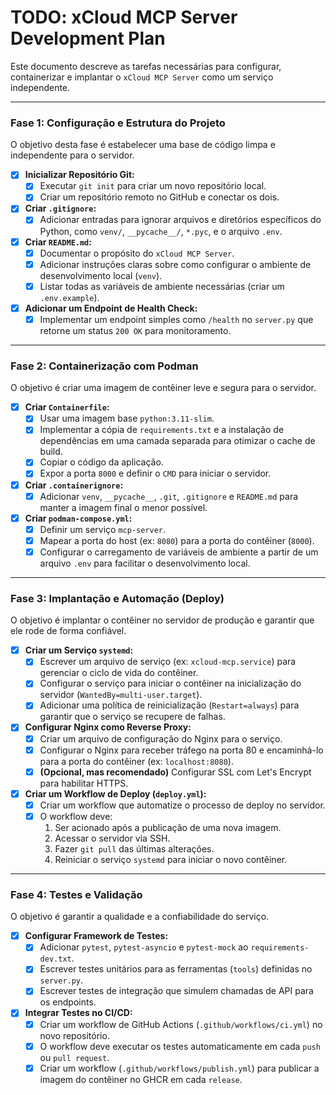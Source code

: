 # TODO: xCloud MCP Server Development Plan

Este documento descreve as tarefas necessárias para configurar, containerizar e implantar o `xCloud MCP Server` como um serviço independente.

---

### Fase 1: Configuração e Estrutura do Projeto

O objetivo desta fase é estabelecer uma base de código limpa e independente para o servidor.

- [x] **Inicializar Repositório Git:**
  - [x] Executar `git init` para criar um novo repositório local.
  - [x] Criar um repositório remoto no GitHub e conectar os dois.

- [x] **Criar `.gitignore`:**
  - [x] Adicionar entradas para ignorar arquivos e diretórios específicos do Python, como `venv/`, `__pycache__/`, `*.pyc`, e o arquivo `.env`.

- [x] **Criar `README.md`:**
  - [x] Documentar o propósito do `xCloud MCP Server`.
  - [x] Adicionar instruções claras sobre como configurar o ambiente de desenvolvimento local (`venv`).
  - [x] Listar todas as variáveis de ambiente necessárias (criar um `.env.example`).

- [x] **Adicionar um Endpoint de Health Check:**
  - [x] Implementar um endpoint simples como `/health` no `server.py` que retorne um status `200 OK` para monitoramento.

---

### Fase 2: Containerização com Podman

O objetivo é criar uma imagem de contêiner leve e segura para o servidor.

- [x] **Criar `Containerfile`:**
  - [x] Usar uma imagem base `python:3.11-slim`.
  - [x] Implementar a cópia de `requirements.txt` e a instalação de dependências em uma camada separada para otimizar o cache de build.
  - [x] Copiar o código da aplicação.
  - [x] Expor a porta `8000` e definir o `CMD` para iniciar o servidor.

- [x] **Criar `.containerignore`:**
  - [x] Adicionar `venv`, `__pycache__`, `.git`, `.gitignore` e `README.md` para manter a imagem final o menor possível.

- [x] **Criar `podman-compose.yml`:**
  - [x] Definir um serviço `mcp-server`.
  - [x] Mapear a porta do host (ex: `8080`) para a porta do contêiner (`8000`).
  - [x] Configurar o carregamento de variáveis de ambiente a partir de um arquivo `.env` para facilitar o desenvolvimento local.

---

### Fase 3: Implantação e Automação (Deploy)

O objetivo é implantar o contêiner no servidor de produção e garantir que ele rode de forma confiável.

- [x] **Criar um Serviço `systemd`:**
  - [x] Escrever um arquivo de serviço (ex: `xcloud-mcp.service`) para gerenciar o ciclo de vida do contêiner.
  - [x] Configurar o serviço para iniciar o contêiner na inicialização do servidor (`WantedBy=multi-user.target`).
  - [x] Adicionar uma política de reinicialização (`Restart=always`) para garantir que o serviço se recupere de falhas.

- [x] **Configurar Nginx como Reverse Proxy:**
  - [x] Criar um arquivo de configuração do Nginx para o serviço.
  - [x] Configurar o Nginx para receber tráfego na porta 80 e encaminhá-lo para a porta do contêiner (ex: `localhost:8080`).
  - [x] **(Opcional, mas recomendado)** Configurar SSL com Let's Encrypt para habilitar HTTPS.

- [x] **Criar um Workflow de Deploy (`deploy.yml`):**
  - [x] Criar um workflow que automatize o processo de deploy no servidor.
  - [x] O workflow deve:
    1.  Ser acionado após a publicação de uma nova imagem.
    2.  Acessar o servidor via SSH.
    3.  Fazer `git pull` das últimas alterações.
    4.  Reiniciar o serviço `systemd` para iniciar o novo contêiner.

---

### Fase 4: Testes e Validação

O objetivo é garantir a qualidade e a confiabilidade do serviço.

- [x] **Configurar Framework de Testes:**
  - [x] Adicionar `pytest`, `pytest-asyncio` e `pytest-mock` ao `requirements-dev.txt`.
  - [x] Escrever testes unitários para as ferramentas (`tools`) definidas no `server.py`.
  - [x] Escrever testes de integração que simulem chamadas de API para os endpoints.

- [x] **Integrar Testes no CI/CD:**
  - [x] Criar um workflow de GitHub Actions (`.github/workflows/ci.yml`) no novo repositório.
  - [x] O workflow deve executar os testes automaticamente em cada `push` ou `pull request`.
  - [x] Criar um workflow (`.github/workflows/publish.yml`) para publicar a imagem do contêiner no GHCR em cada `release`.
